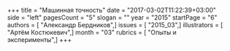 +++
title = "Машинная точность"
date = "2017-03-02T11:22:39+03:00"
side = "left"
pagesCount = "5"
slogan = ""
year = "2015"
startPage = "6"
authors = [ "Александр Бердников",]
issues = [ "2015_03",]
illustrators = [ "Артём Костюкевич",]
month = "03"
rubrics = [ "Опыты и эксперименты",]
+++
